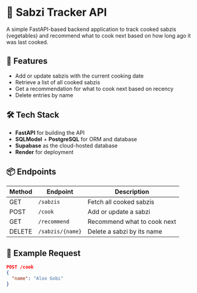 # 🍛 Sabzi Tracker API

A simple FastAPI-based backend application to track cooked sabzis (vegetables) and recommend what to cook next based on how long ago it was last cooked.

## 🚀 Features

- Add or update sabzis with the current cooking date
- Retrieve a list of all cooked sabzis
- Get a recommendation for what to cook next based on recency
- Delete entries by name

## 🛠️ Tech Stack

- **FastAPI** for building the API
- **SQLModel** + **PostgreSQL** for ORM and database
- **Supabase** as the cloud-hosted database
- **Render** for deployment

## 📦 Endpoints

| Method | Endpoint       | Description                        |
|--------|----------------|------------------------------------|
| GET    | `/sabzis`      | Fetch all cooked sabzis            |
| POST   | `/cook`        | Add or update a sabzi              |
| GET    | `/recommend`   | Recommend what to cook next        |
| DELETE | `/sabzis/{name}` | Delete a sabzi by its name         |

## 📄 Example Request

```json
POST /cook
{
  "name": "Aloo Gobi"
}
